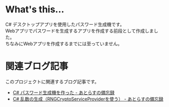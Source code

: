 # What's this...
C# デスクトップアプリを使用したパスワード生成機です。  
Webアプリでパスワードを生成するアプリを作成する前段として作成しました。  
ちなみにWebアプリを作成するまでには至っていません。

# 関連ブログ記事
このプロジェクトに関連するブログ記事です。

* [C# パスワード生成機を作った - あとらすの備忘録](http://kitigai.hatenablog.com/entry/2018/04/22/153751)
* [C# 乱数の生成（RNGCryptoServiceProviderを使う） - あとらすの備忘録](http://kitigai.hatenablog.com/entry/2018/04/23/001347)
